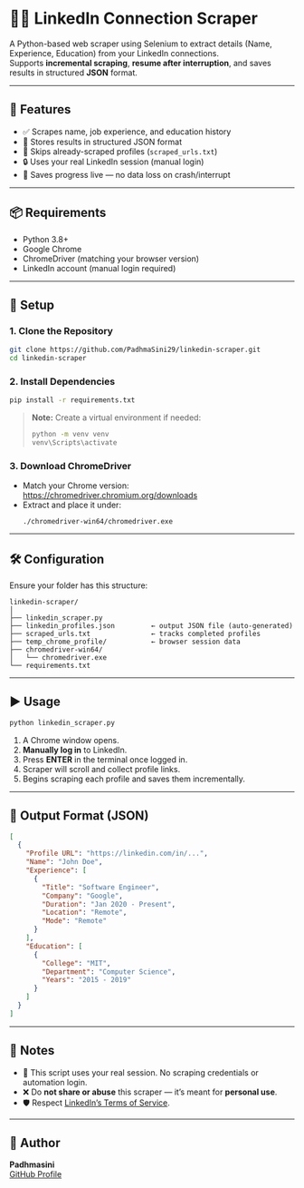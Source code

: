 # 🕵️‍♂️ LinkedIn Connection Scraper

A Python-based web scraper using Selenium to extract details (Name, Experience, Education) from your LinkedIn connections.  
Supports **incremental scraping**, **resume after interruption**, and saves results in structured **JSON** format.

---

## 🚀 Features

- ✅ Scrapes name, job experience, and education history
- 🧠 Stores results in structured JSON format
- 🔁 Skips already-scraped profiles (`scraped_urls.txt`)
- 🔒 Uses your real LinkedIn session (manual login)
- 💾 Saves progress live — no data loss on crash/interrupt

---

## 📦 Requirements

- Python 3.8+
- Google Chrome
- ChromeDriver (matching your browser version)
- LinkedIn account (manual login required)

---

## 🔧 Setup

### 1. Clone the Repository

```bash
git clone https://github.com/PadhmaSini29/linkedin-scraper.git
cd linkedin-scraper
```

### 2. Install Dependencies

```bash
pip install -r requirements.txt
```

> **Note:** Create a virtual environment if needed:
> ```bash
> python -m venv venv
> venv\Scripts\activate
> ```

### 3. Download ChromeDriver

- Match your Chrome version: https://chromedriver.chromium.org/downloads
- Extract and place it under:
  ```
  ./chromedriver-win64/chromedriver.exe
  ```

---

## 🛠 Configuration

Ensure your folder has this structure:

```
linkedin-scraper/
│
├── linkedin_scraper.py
├── linkedin_profiles.json         ← output JSON file (auto-generated)
├── scraped_urls.txt               ← tracks completed profiles
├── temp_chrome_profile/           ← browser session data
├── chromedriver-win64/
│   └── chromedriver.exe
└── requirements.txt
```

---

## ▶️ Usage

```bash
python linkedin_scraper.py
```

1. A Chrome window opens.
2. **Manually log in** to LinkedIn.
3. Press **ENTER** in the terminal once logged in.
4. Scraper will scroll and collect profile links.
5. Begins scraping each profile and saves them incrementally.

---

## 🧾 Output Format (JSON)

```json
[
  {
    "Profile URL": "https://linkedin.com/in/...",
    "Name": "John Doe",
    "Experience": [
      {
        "Title": "Software Engineer",
        "Company": "Google",
        "Duration": "Jan 2020 - Present",
        "Location": "Remote",
        "Mode": "Remote"
      }
    ],
    "Education": [
      {
        "College": "MIT",
        "Department": "Computer Science",
        "Years": "2015 - 2019"
      }
    ]
  }
]
```

---

## 📌 Notes

- 🔐 This script uses your real session. No scraping credentials or automation login.
- ❌ Do **not share or abuse** this scraper — it’s meant for **personal use**.
- 🛡️ Respect [LinkedIn’s Terms of Service](https://www.linkedin.com/legal/user-agreement).

---

## 🧠 Author

**Padhmasini**  
[GitHub Profile](https://github.com/PadhmaSini29)


